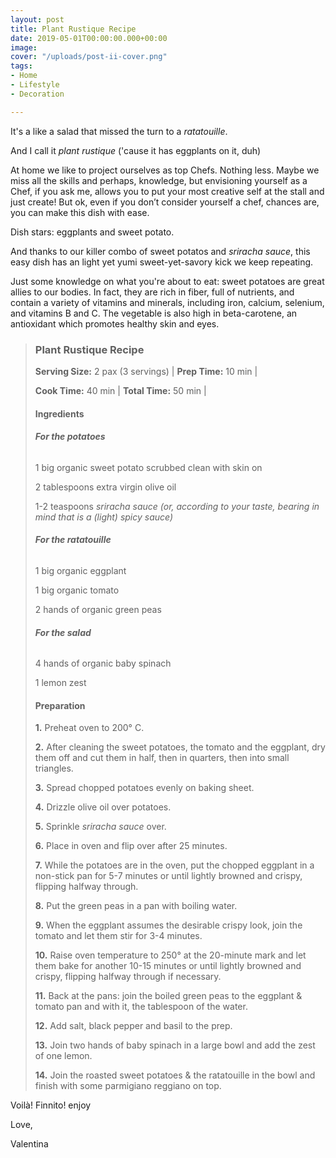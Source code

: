 ```yaml
---
layout: post
title: Plant Rustique Recipe
date: 2019-05-01T00:00:00.000+00:00
image: 
cover: "/uploads/post-ii-cover.png"
tags:
- Home
- Lifestyle
- Decoration

---
```

It's a like a salad that missed the turn to a _ratatouille_.

And I call it _plant rustique_ ('cause it has eggplants on it, duh)

At home we like to project ourselves as top Chefs. Nothing less. Maybe we miss all the skills and perhaps, knowledge, but envisioning yourself as a Chef, if you ask me, allows you to put your most creative self at the stall and just create! But ok, even if you don’t consider yourself a chef, chances are, you can make this dish with ease. 

Dish stars: eggplants and sweet potato. 

And thanks to our killer combo of sweet potatos and _sriracha sauce_, this easy dish has an light yet yumi sweet-yet-savory kick we keep repeating.

Just some knowledge on what you're about to eat: sweet potatoes are great allies to our bodies. In fact, they are rich in fiber, full of nutrients, and contain a variety of vitamins and minerals, including iron, calcium, selenium, and vitamins B and C. The vegetable is also high in beta-carotene, an antioxidant which promotes healthy skin and eyes. 

> ### **Plant Rustique Recipe**
>
> **Serving Size:** 2 pax (3 servings) | **Prep Time:** 10 min |
>
> **Cook Time:** 40 min | **Total Time:** 50 min |
>
> #### **Ingredients**
>
> ###### **For the potatoes**
>
> 1 big organic sweet potato scrubbed clean with skin on
>
> 2 tablespoons extra virgin olive oil
>
> 1-2 teaspoons _sriracha sauce (or, according to your taste, bearing in mind that is a (light) spicy sauce)_
>
> ###### **For the ratatouille**
>
> 1 big organic eggplant
>
> 1 big organic tomato
>
> 2 hands of organic green peas
>
> ###### **For the salad**
>
> 4 hands of organic baby spinach
>
> 1 lemon zest
>
> #### **Preparation**
>
> **1.** Preheat oven to 200° C.
>
> **2.** After cleaning the sweet potatoes, the tomato and the eggplant, dry them off and cut them in half, then in quarters, then into small triangles.
>
> **3.** Spread chopped potatoes evenly on baking sheet.
>
> **4.** Drizzle olive oil over potatoes.
>
> **5.** Sprinkle _sriracha_ _sauce_ over.
>
> **6.** Place in oven and flip over after 25 minutes.
>
> **7.** While the potatoes are in the oven, put the chopped eggplant in a non-stick pan for 5-7 minutes or until lightly browned and crispy, flipping halfway through.
>
> **8.** Put the green peas in a pan with boiling water.
>
> **9.** When the eggplant assumes the desirable crispy look, join the tomato and let them stir for 3-4 minutes.
>
> **10.** Raise oven temperature to 250° at the 20-minute mark and let them bake for another 10-15 minutes or until lightly browned and crispy, flipping halfway through if necessary.
>
> **11.** Back at the pans: join the boiled green peas to the eggplant & tomato pan and with it, the tablespoon of the water.
>
> **12.** Add salt, black pepper and basil to the prep.
>
> **13.** Join two hands of baby spinach in a large bowl and add the zest of one lemon.
>
> **14.** Join the roasted sweet potatoes & the ratatouille in the bowl and finish with some parmigiano reggiano on top.

Voilà! Finnito! enjoy

Love,

Valentina